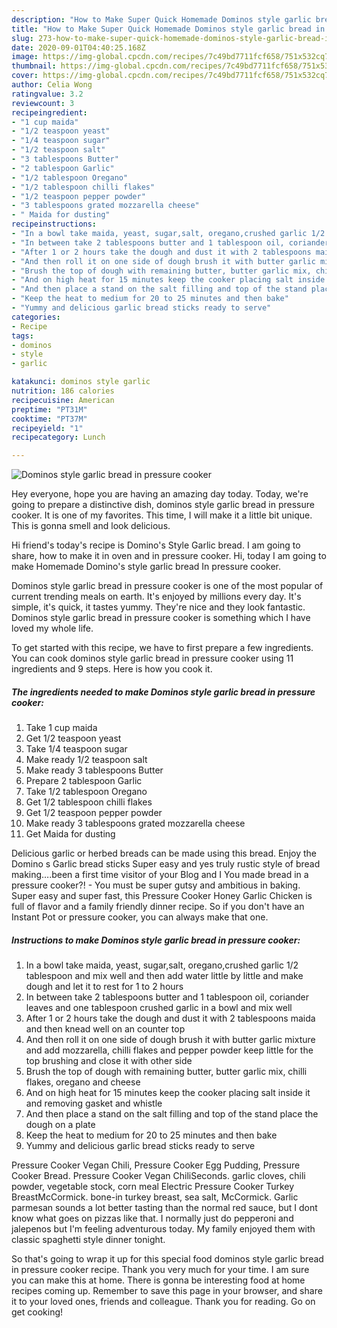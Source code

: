 ```yaml
---
description: "How to Make Super Quick Homemade Dominos style garlic bread in pressure cooker"
title: "How to Make Super Quick Homemade Dominos style garlic bread in pressure cooker"
slug: 273-how-to-make-super-quick-homemade-dominos-style-garlic-bread-in-pressure-cooker
date: 2020-09-01T04:40:25.168Z
image: https://img-global.cpcdn.com/recipes/7c49bd7711fcf658/751x532cq70/dominos-style-garlic-bread-in-pressure-cooker-recipe-main-photo.jpg
thumbnail: https://img-global.cpcdn.com/recipes/7c49bd7711fcf658/751x532cq70/dominos-style-garlic-bread-in-pressure-cooker-recipe-main-photo.jpg
cover: https://img-global.cpcdn.com/recipes/7c49bd7711fcf658/751x532cq70/dominos-style-garlic-bread-in-pressure-cooker-recipe-main-photo.jpg
author: Celia Wong
ratingvalue: 3.2
reviewcount: 3
recipeingredient:
- "1 cup maida"
- "1/2 teaspoon yeast"
- "1/4 teaspoon sugar"
- "1/2 teaspoon salt"
- "3 tablespoons Butter"
- "2 tablespoon Garlic"
- "1/2 tablespoon Oregano"
- "1/2 tablespoon chilli flakes"
- "1/2 teaspoon pepper powder"
- "3 tablespoons grated mozzarella cheese"
- " Maida for dusting"
recipeinstructions:
- "In a bowl take maida, yeast, sugar,salt, oregano,crushed garlic 1/2 tablespoon and mix well and then add water little by little and make dough and let it to rest for 1 to 2 hours"
- "In between take 2 tablespoons butter and 1 tablespoon oil, coriander leaves and one tablespoon crushed garlic in a bowl and mix well"
- "After 1 or 2 hours take the dough and dust it with 2 tablespoons maida and then knead well on an counter top"
- "And then roll it on one side of dough brush it with butter garlic mixture and add mozzarella, chilli flakes and pepper powder keep little for the top brushing and close it with other side"
- "Brush the top of dough with remaining butter, butter garlic mix, chilli flakes, oregano and cheese"
- "And on high heat for 15 minutes keep the cooker placing salt inside it and removing gasket and whistle"
- "And then place a stand on the salt filling and top of the stand place the dough on a plate"
- "Keep the heat to medium for 20 to 25 minutes and then bake"
- "Yummy and delicious garlic bread sticks ready to serve"
categories:
- Recipe
tags:
- dominos
- style
- garlic

katakunci: dominos style garlic 
nutrition: 186 calories
recipecuisine: American
preptime: "PT31M"
cooktime: "PT37M"
recipeyield: "1"
recipecategory: Lunch

---
```



![Dominos style garlic bread in pressure cooker](https://img-global.cpcdn.com/recipes/7c49bd7711fcf658/751x532cq70/dominos-style-garlic-bread-in-pressure-cooker-recipe-main-photo.jpg)

Hey everyone, hope you are having an amazing day today. Today, we're going to prepare a distinctive dish, dominos style garlic bread in pressure cooker. It is one of my favorites. This time, I will make it a little bit unique. This is gonna smell and look delicious.

Hi friend&#39;s today&#39;s recipe is Domino&#39;s Style Garlic bread. I am going to share, how to make it in oven and in pressure cooker. Hi, today I am going to make Homemade Domino&#39;s style garlic bread In pressure cooker.

Dominos style garlic bread in pressure cooker is one of the most popular of current trending meals on earth. It's enjoyed by millions every day. It's simple, it's quick, it tastes yummy. They're nice and they look fantastic. Dominos style garlic bread in pressure cooker is something which I have loved my whole life.


To get started with this recipe, we have to first prepare a few ingredients. You can cook dominos style garlic bread in pressure cooker using 11 ingredients and 9 steps. Here is how you cook it.

<!--inarticleads1-->

##### The ingredients needed to make Dominos style garlic bread in pressure cooker:

1. Take 1 cup maida
1. Get 1/2 teaspoon yeast
1. Take 1/4 teaspoon sugar
1. Make ready 1/2 teaspoon salt
1. Make ready 3 tablespoons Butter
1. Prepare 2 tablespoon Garlic
1. Take 1/2 tablespoon Oregano
1. Get 1/2 tablespoon chilli flakes
1. Get 1/2 teaspoon pepper powder
1. Make ready 3 tablespoons grated mozzarella cheese
1. Get  Maida for dusting


Delicious garlic or herbed breads can be made using this bread. Enjoy the Domino s Garlic bread sticks Super easy and yes truly rustic style of bread making….been a first time visitor of your Blog and I You made bread in a pressure cooker?! - You must be super gutsy and ambitious in baking. Super easy and super fast, this Pressure Cooker Honey Garlic Chicken is full of flavor and a family friendly dinner recipe. So if you don&#39;t have an Instant Pot or pressure cooker, you can always make that one. 

<!--inarticleads2-->

##### Instructions to make Dominos style garlic bread in pressure cooker:

1. In a bowl take maida, yeast, sugar,salt, oregano,crushed garlic 1/2 tablespoon and mix well and then add water little by little and make dough and let it to rest for 1 to 2 hours
1. In between take 2 tablespoons butter and 1 tablespoon oil, coriander leaves and one tablespoon crushed garlic in a bowl and mix well
1. After 1 or 2 hours take the dough and dust it with 2 tablespoons maida and then knead well on an counter top
1. And then roll it on one side of dough brush it with butter garlic mixture and add mozzarella, chilli flakes and pepper powder keep little for the top brushing and close it with other side
1. Brush the top of dough with remaining butter, butter garlic mix, chilli flakes, oregano and cheese
1. And on high heat for 15 minutes keep the cooker placing salt inside it and removing gasket and whistle
1. And then place a stand on the salt filling and top of the stand place the dough on a plate
1. Keep the heat to medium for 20 to 25 minutes and then bake
1. Yummy and delicious garlic bread sticks ready to serve


Pressure Cooker Vegan Chili, Pressure Cooker Egg Pudding, Pressure Cooker Bread. Pressure Cooker Vegan ChiliSeconds. garlic cloves, chili powder, vegetable stock, corn meal Electric Pressure Cooker Turkey BreastMcCormick. bone-in turkey breast, sea salt, McCormick. Garlic parmesan sounds a lot better tasting than the normal red sauce, but I dont know what goes on pizzas like that. I normally just do pepperoni and jalepenos but I&#39;m feeling adventurous today. My family enjoyed them with classic spaghetti style dinner tonight. 

So that's going to wrap it up for this special food dominos style garlic bread in pressure cooker recipe. Thank you very much for your time. I am sure you can make this at home. There is gonna be interesting food at home recipes coming up. Remember to save this page in your browser, and share it to your loved ones, friends and colleague. Thank you for reading. Go on get cooking!

